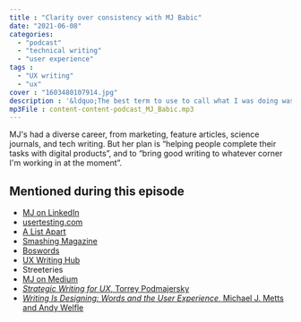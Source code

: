 ```yaml
---
title : "Clarity over consistency with MJ Babic"
date: "2021-06-08"
categories:
  - "podcast"
  - "technical writing"
  - "user experience"
tags :
  - "UX writing"
  - "ux"
cover : "1603480107914.jpg"
description : '&ldquo;The best term to use to call what I was doing was UX writing&rdquo; says UX Writer MJ Babic on this episode of the Content Content podcast.'
mp3File : content-content-podcast_MJ_Babic.mp3
---
```


MJ's had a diverse career, from marketing, feature articles, science journals, and tech writing. But her plan is &ldquo;helping people complete their tasks with digital products&rdquo;, and to &ldquo;bring good writing to whatever corner I'm working in at the moment&rdquo;.

## Mentioned during this episode

- [MJ on LinkedIn](https://www.linkedin.com/in/maryjeanbabic/)
- [usertesting.com](http://usertesting.com)
- [A List Apart](https://alistapart.com/)
- [Smashing Magazine](https://www.smashingmagazine.com)
- [Boswords](https://www.boswords.org/)
- [UX Writing Hub](https://uxwritinghub.com/)
- Streeteries
- [MJ on Medium](https://mjbabic.medium.com/)
- [_Strategic Writing for UX_, Torrey Podmajersky](https://www.torreypodmajersky.com/)
- [_Writing Is Designing: Words and the User Experience_, Michael J. Metts and Andy Welfle](https://smile.amazon.com/dp/B082J3Z8R1/ref=dp-kindle-redirect?_encoding=UTF8&btkr=1)
